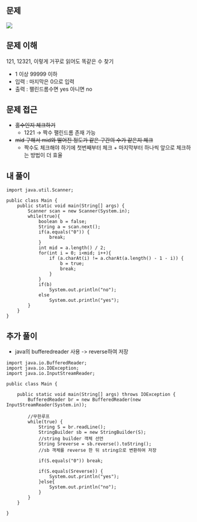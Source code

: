 ## 문제
![](https://velog.velcdn.com/images/zziglet/post/8b88f6f4-58c6-4c2a-8c1d-83339518c27e/image.png)

## 문제 이해
121, 12321, 이렇게 거꾸로 읽어도 똑같은 수 찾기

- 1 이상 99999 이하
- 입력 : 마지막은 0으로 입력
- 출력 : 팰린드롬수면 yes 아니면 no

## 문제 접근
- ~~홀수인지 체크하기~~
    - 1221 → 짝수 팰린드롬 존재 가능
- ~~mid 구해서 mid와 떨어진 정도가 같은 구간의 수가 같은지 체크~~
    - 짝수도 체크해야 하기에 첫번째부터 체크 + 마지막부터 하나씩 앞으로 체크하는 방법이 더 효율

## 내 풀이

```
import java.util.Scanner;

public class Main {
    public static void main(String[] args) {
        Scanner scan = new Scanner(System.in);
        while(true){
            boolean b = false;
            String a = scan.next();
            if(a.equals("0")) {
                break;
            }
            int mid = a.length() / 2;
            for(int i = 0; i<mid; i++){
                if (a.charAt(i) != a.charAt(a.length() - 1 - i)) {
                    b = true;
                    break;
                }
            }
            if(b)
                System.out.println("no");
            else
                System.out.println("yes");
        }
    }
}
```
## 추가 풀이
- java의 bufferedreader 사용 -> reverse하여 저장
```
import java.io.BufferedReader;
import java.io.IOException;
import java.io.InputStreamReader;

public class Main {
	
	public static void main(String[] args) throws IOException {
		BufferedReader br = new BufferedReader(new InputStreamReader(System.in));
		
		//무한루프
		while(true) {
			String S = br.readLine();
			StringBuilder sb = new StringBuilder(S);
			//string builder 객체 선언
			String Sreverse = sb.reverse().toString();
			//sb 객체를 reverse 한 뒤 string으로 변환하여 저장
            
			if(S.equals("0")) break;
			
			if(S.equals(Sreverse)) {
				System.out.println("yes");
			}else{
				System.out.println("no");
			}
		}
	}

}
```
